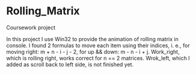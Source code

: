 # Rolling_Matrix
Coursework project

In this project I use Win32 to provide the animation of rolling matrix in console. I found 2 formulas to move each item using their indices, i. e., for moving right:  m + n - i - j - 2, for up && down: m - n - i + j. Work_right, which is rolling right, works correct for n == 2 matrices. Wrok_left, which I added as scroll back to left side, is not finished yet.